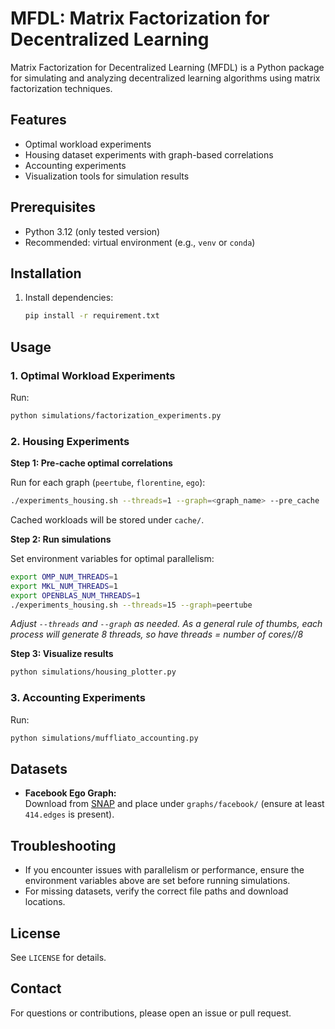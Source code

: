 # MFDL: Matrix Factorization for Decentralized Learning

Matrix Factorization for Decentralized Learning (MFDL) is a Python package for simulating and analyzing decentralized learning algorithms using matrix factorization techniques.

## Features
- Optimal workload experiments
- Housing dataset experiments with graph-based correlations
- Accounting experiments
- Visualization tools for simulation results

## Prerequisites
- Python 3.12 (only tested version)
- Recommended: virtual environment (e.g., `venv` or `conda`)

## Installation

1. Install dependencies:
    ```bash
    pip install -r requirement.txt
    ```

## Usage

### 1. Optimal Workload Experiments

Run:
```bash
python simulations/factorization_experiments.py
```

### 2. Housing Experiments

**Step 1: Pre-cache optimal correlations**

Run for each graph (`peertube`, `florentine`, `ego`):
```bash
./experiments_housing.sh --threads=1 --graph=<graph_name> --pre_cache
```
Cached workloads will be stored under `cache/`.

**Step 2: Run simulations**

Set environment variables for optimal parallelism:
```bash
export OMP_NUM_THREADS=1
export MKL_NUM_THREADS=1
export OPENBLAS_NUM_THREADS=1
./experiments_housing.sh --threads=15 --graph=peertube
```
*Adjust `--threads` and `--graph` as needed. As a general rule of thumbs, each process will generate 8 threads, so have threads = number of cores//8*

**Step 3: Visualize results**

```bash
python simulations/housing_plotter.py
```

### 3. Accounting Experiments

Run:
```bash
python simulations/muffliato_accounting.py
```

## Datasets

- **Facebook Ego Graph:**  
  Download from [SNAP](https://snap.stanford.edu/data/ego-Facebook.html) and place under `graphs/facebook/` (ensure at least `414.edges` is present).

## Troubleshooting

- If you encounter issues with parallelism or performance, ensure the environment variables above are set before running simulations.
- For missing datasets, verify the correct file paths and download locations.

## License

See `LICENSE` for details.

## Contact

For questions or contributions, please open an issue or pull request.